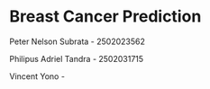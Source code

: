 # Breast Cancer Prediction 

Peter Nelson Subrata - 2502023562

Philipus Adriel Tandra - 2502031715

Vincent Yono - 

